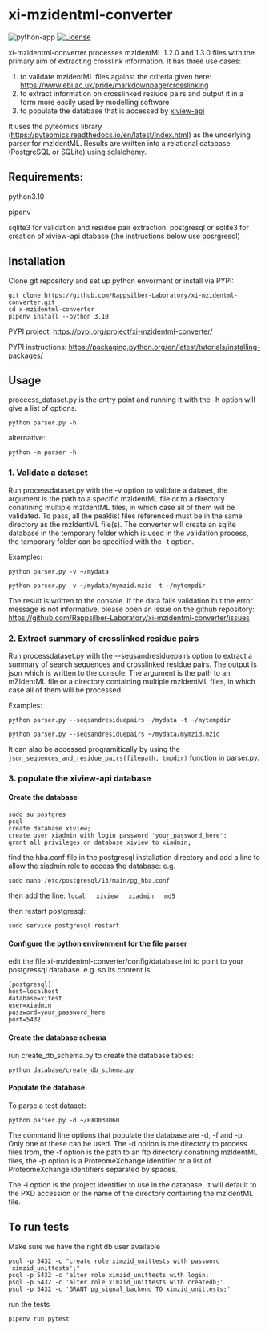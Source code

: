 # xi-mzidentml-converter
![python-app](https://github.com/Rappsilber-Laboratory/xi-mzidentml-converter/actions/workflows/python-app.yml/badge.svg)
[![License](https://img.shields.io/badge/License-Apache_2.0-blue.svg)](https://opensource.org/licenses/Apache-2.0)

xi-mzidentml-converter processes mzIdentML 1.2.0 and 1.3.0 files with the primary aim of extracting crosslink information. 
It has three use cases:
1. to validate mzIdentML files against the criteria given here: https://www.ebi.ac.uk/pride/markdownpage/crosslinking
2. to extract information on crosslinked resiude pairs and output it in a form more easily used by modelling software
3. to populate the database that is accessed by [xiview-api](https://github.com/Rappsilber-Laboratory/xiview-api)

It uses the pyteomics library (https://pyteomics.readthedocs.io/en/latest/index.html) as the underlying parser for mzIdentML.
Results are written into a relational database (PostgreSQL or SQLite) using sqlalchemy.

## Requirements:
python3.10

pipenv

sqlite3 for validation and residue pair extraction. postgresql or sqlite3 for creation of xiview-api dtabase 
(the instructions below use posrgresql)

## Installation

Clone git repository and set up python envorment or install via PYPI:

```
git clone https://github.com/Rappsilber-Laboratory/xi-mzidentml-converter.git
cd x-mzidentml-converter
pipenv install --python 3.10
```

PYPI project: https://pypi.org/project/xi-mzidentml-converter/

PYPI instructions: https://packaging.python.org/en/latest/tutorials/installing-packages/

## Usage

proceess_dataset.py is the entry point and running it with the -h option will give a list of options.

```
python parser.py -h
```

alternative:
```
python -m parser -h
```


### 1. Validate a dataset

Run processdataset.py with the -v option to validate a dataset, the argument is the path to a specific mzIdentML file 
or to a directory conatining multiple mzIdentML files, in which case all of them will be validated. To pass, all the peaklist files 
referenced must be in the same directory as the mzIdentML file(s). The converter will create an sqlite database in the 
temporary folder which is used in the validation process, the temporary folder can be specified with the -t option.  

Examples:
```
python parser.py -v ~/mydata
```
```
python parser.py -v ~/mydata/mymzid.mzid -t ~/mytempdir
```

The result is written to the console. If the data fails validation but the error message is not informative,
please open an issue on the github repository: https://github.com/Rappsilber-Laboratory/xi-mzidentml-converter/issues

### 2. Extract summary of crosslinked residue pairs 

Run processdataset.py with the --seqsandresiduepairs option to extract a summary of search sequences and
crosslinked residue pairs. The output is json which is written to the console. The argument is the path to an mZIdentML 
file or a directory containing multiple mzIdentML files, in which case all of them will be processed.   

Examples:
```
python parser.py --seqsandresiduepairs ~/mydata -t ~/mytempdir
```

```
python parser.py --seqsandresiduepairs ~/mydata/mymzid.mzid
```

It can also be accessed programitically by using the 
`json_sequences_and_residue_pairs(filepath, tmpdir)` function in parser.py. 

### 3. populate the xiview-api database

#### Create the database

```
sudo su postgres
psql
create database xiview;
create user xiadmin with login password 'your_password_here';
grant all privileges on database xiview to xiadmin;
```

find the hba.conf file in the postgresql installation directory and add a line to allow  the xiadmin role to access the database:
e.g.
```
sudo nano /etc/postgresql/13/main/pg_hba.conf
```
then add the line:
`local   xiview   xiadmin   md5`

then restart postgresql:
```
sudo service postgresql restart
```


#### Configure the python environment for the file parser

edit the file xi-mzidentml-converter/config/database.ini to point to your postgressql database.
e.g. so its content is:
```
[postgresql]
host=localhost
database=xitest
user=xiadmin
password=your_password_here
port=5432
```

#### Create the database schema 

run create_db_schema.py to create the database tables:
```
python database/create_db_schema.py
```

#### Populate the database
To parse a test dataset:
```
python parser.py -d ~/PXD038060
```

The command line options that populate the database are -d, -f and -p. Only one of these can be used.
The -d option is the directory to process files from, 
the -f option is the path to an ftp directory conatining mzIdentML files, 
the -p option is a ProteomeXchange identifier or a list of ProteomeXchange identifiers separated by spaces.

The -i option is the project identifier to use in the database. It will default to the PXD accession or the 
name of the directory containing the mzIdentML file.



## To run tests

Make sure we have the right db user available
```
psql -p 5432 -c "create role ximzid_unittests with password 'ximzid_unittests';"
psql -p 5432 -c 'alter role ximzid_unittests with login;'
psql -p 5432 -c 'alter role ximzid_unittests with createdb;'
psql -p 5432 -c 'GRANT pg_signal_backend TO ximzid_unittests;'
```
run the tests

```pipenv run pytest```
